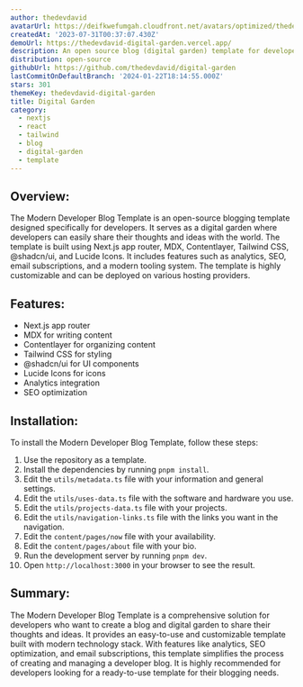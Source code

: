 ```yaml
---
author: thedevdavid
avatarUrl: https://deifkwefumgah.cloudfront.net/avatars/optimized/thedevdavid-digital-garden-avatar-128.webp
createdAt: '2023-07-31T00:37:07.430Z'
demoUrl: https://thedevdavid-digital-garden.vercel.app/
description: An open source blog (digital garden) template for developers
distribution: open-source
githubUrl: https://github.com/thedevdavid/digital-garden
lastCommitOnDefaultBranch: '2024-01-22T18:14:55.000Z'
stars: 301
themeKey: thedevdavid-digital-garden
title: Digital Garden
category:
  - nextjs
  - react
  - tailwind
  - blog
  - digital-garden
  - template
---
```

## Overview:
The Modern Developer Blog Template is an open-source blogging template designed specifically for developers. It serves as a digital garden where developers can easily share their thoughts and ideas with the world. The template is built using Next.js app router, MDX, Contentlayer, Tailwind CSS, @shadcn/ui, and Lucide Icons. It includes features such as analytics, SEO, email subscriptions, and a modern tooling system. The template is highly customizable and can be deployed on various hosting providers.

## Features:
- Next.js app router
- MDX for writing content
- Contentlayer for organizing content
- Tailwind CSS for styling
- @shadcn/ui for UI components
- Lucide Icons for icons
- Analytics integration
- SEO optimization

## Installation:
To install the Modern Developer Blog Template, follow these steps:

1. Use the repository as a template.
2. Install the dependencies by running `pnpm install`.
3. Edit the `utils/metadata.ts` file with your information and general settings.
4. Edit the `utils/uses-data.ts` file with the software and hardware you use.
5. Edit the `utils/projects-data.ts` file with your projects.
6. Edit the `utils/navigation-links.ts` file with the links you want in the navigation.
7. Edit the `content/pages/now` file with your availability.
8. Edit the `content/pages/about` file with your bio.
9. Run the development server by running `pnpm dev`.
10. Open `http://localhost:3000` in your browser to see the result.

## Summary:
The Modern Developer Blog Template is a comprehensive solution for developers who want to create a blog and digital garden to share their thoughts and ideas. It provides an easy-to-use and customizable template built with modern technology stack. With features like analytics, SEO optimization, and email subscriptions, this template simplifies the process of creating and managing a developer blog. It is highly recommended for developers looking for a ready-to-use template for their blogging needs.